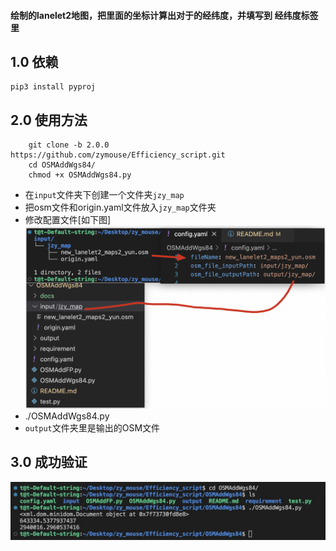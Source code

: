 #### 绘制的lanelet2地图，把里面的坐标计算出对于的经纬度，并填写到<node id="134" lat="" lon=""> 经纬度标签里
## 1.0 依赖
```
pip3 install pyproj
```
## 2.0 使用方法
```
    git clone -b 2.0.0 https://github.com/zymouse/Efficiency_script.git
    cd OSMAddWgs84/
    chmod +x OSMAddWgs84.py
```
 - 在`input`文件夹下创建一个文件夹`jzy_map`
 - 把osm文件和origin.yaml文件放入`jzy_map`文件夹
 - 修改配置文件[如下图]
![](./docs/image2.png)
 - ./OSMAddWgs84.py  
 - `output`文件夹里是输出的OSM文件

## 3.0 成功验证
![](./docs/images.jpg)
